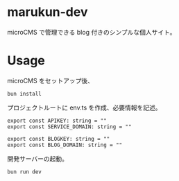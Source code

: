 # marukun-dev

microCMS で管理できる blog 付きのシンプルな個人サイト。

# Usage

microCMS をセットアップ後、

```
bun install
```

プロジェクトルートに env.ts を作成、必要情報を記述。

```
export const APIKEY: string = ""
export const SERVICE_DOMAIN: string = ""

export const BLOGKEY: string = ""
export const BLOG_DOMAIN: string = ""
```

開発サーバーの起動。

```
bun run dev
```
